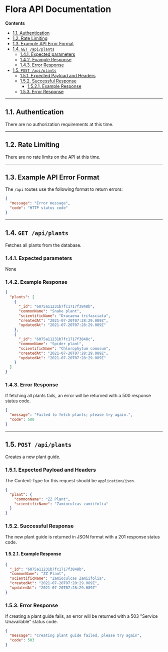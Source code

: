 # Flora API Documentation

<!-- TOC -->
**Contents**
- [1.1. Authentication](#11-authentication)
- [1.2. Rate Limiting](#12-rate-limiting)
- [1.3. Example API Error Format](#13-example-api-error-format)
- [1.4. `GET /api/plants`](#14-get-apiplants)
  - [1.4.1. Expected parameters](#141-expected-parameters)
  - [1.4.2. Example Response](#142-example-response)
  - [1.4.3. Error Response](#143-error-response)
- [1.5. `POST /api/plants`](#15-post-apiplants)
  - [1.5.1. Expected Payload and Headers](#151-expected-payload-and-headers)
  - [1.5.2. Successful Response](#152-successful-response)
    - [1.5.2.1. Example Response](#1521-example-response)
  - [1.5.3. Error Response](#153-error-response)
<!-- /TOC -->

---

## 1.1. Authentication

There are no authorization requirements at this time.

---

## 1.2. Rate Limiting

There are no rate limits on the API at this time.

---

## 1.3. Example API Error Format

The `/api` routes use the following format to return errors:

```json
{
  "message": "Error message",
  "code": "HTTP status code"
}
```

---

## 1.4. `GET /api/plants`

Fetches all plants from the database.

### 1.4.1. Expected parameters

None

### 1.4.2. Example Response

```json
{
  "plants": [
    {
      "_id": "6075a11231b7fc1717f3848b",
      "commonName": "Snake plant",
      "scientificName": "Dracaena trifasciata",
      "createdAt": "2021-07-20T07:28:29.089Z",
      "updatedAt": "2021-07-20T07:28:29.089Z"
    },
    {
      "_id": "6075a11231b7fc1717f3848c",
      "commonName": "Spider plant",
      "scientificName": "Chlorophytum comosum",
      "createdAt": "2021-07-20T07:28:29.089Z",
      "updatedAt": "2021-07-20T07:28:29.089Z"
    }
  ]
}
```

### 1.4.3. Error Response

If fetching all plants fails, an error will be returned with a 500 response status code.

```json
{
  "message": "Failed to fetch plants; please try again.",
  "code": 500
}
```

---

## 1.5. `POST /api/plants`

Creates a new plant guide.

### 1.5.1. Expected Payload and Headers

The Content-Type for this request should be `application/json`.

```json
{
  "plant": {
    "commonName": "ZZ Plant",
    "scientificName": "Zamioculcas zamiifolia"
  }
}
```

### 1.5.2. Successful Response

The new plant guide is returned in JSON format with a 201 response status code.

#### 1.5.2.1. Example Response

```json
{
  "_id": "6075a11231b7fc1717f3848b",
  "commonName": "ZZ Plant",
  "scientificName": "Zamioculcas Zamiifolia",
  "createdAt": "2021-07-20T07:28:29.089Z",
  "updatedAt": "2021-07-20T07:28:29.089Z"
}
```

### 1.5.3. Error Response

If creating a plant guide fails, an error will be returned with a 503 "Service Unavailable" status code.

```json
{
  "message": "Creating plant guide failed, please try again",
  "code": 503
}
```
